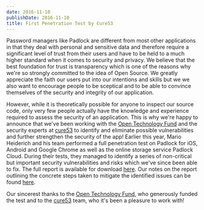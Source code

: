 ```yaml
---
date: 2016-11-10
publishDate: 2016-11-10
title: First Penetration Test by Cure53
---
```


Password managers like Padlock are different from most other applications in
that they deal with personal and sensitive data and therefore require a
significant level of trust from their users and have to be held to a much
higher standard when it comes to security and privacy. We believe that the best
foundation for trust is transparency which is one of the reasons why we're so
strongly committed to the idea of Open Source. We greatly appreciate the faith
our users put into our intentions and skills but we we also want to encourage
people to be sceptical and to be able to convince themselves of the security
and integrity of our application.

However, while it is theoretically possible for anyone to inspect our source
code, only very few people actually have the knowledge and experience required
to assess the security of an application. This is why we're happy to announce
that we've been working with the [Open Technology
Fund](https://www.opentech.fund/) and the security experts at
[cure53](https://cure53.de/) to identify and eliminate possible vulnerabilities
and further strengthen the security of the app! Earlier this year, Mario
Heiderich and his team performed a full penetration test on Padlock for iOS,
Android and Google Chrome as well as the online storage service Padlock Cloud.
During their tests, they managed to identify a series of non-critical but
important security vulnerabilities and risks which we've since been able to
fix. The full report is available for download
[here](/docs/padlock-pentest-1604.pdf). Our notes on the report outlining the
concrete steps taken to mitigate the identified issues can be found
[here](/pentest-1604-notes/).

Our sincerest thanks to the [Open Technology Fund](https://www.opentech.fund/),
who generously funded the test and to the [cure53](https://cure53.de/) team,
who it's been a pleasure to work with!
